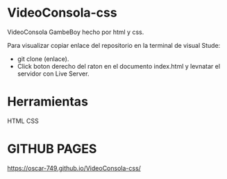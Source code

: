 # VideoConsola-css
VideoConsola GambeBoy hecho por html y css.

Para visualizar copiar enlace del repositorio en la terminal de visual Stude:
  - git clone (enlace).
  - Click boton derecho del raton en el documento index.html y levnatar el servidor con Live Server.

# Herramientas
HTML
CSS

# GITHUB PAGES
https://oscar-749.github.io/VideoConsola-css/
